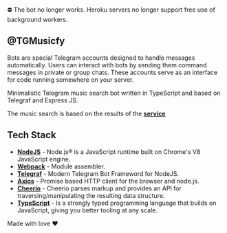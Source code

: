 ⛔️ The bot no longer works. Heroku servers no longer support free use of background workers.

## @TGMusicfy

Bots are special Telegram accounts designed to handle messages automatically. Users can interact with bots by sending them command messages in private or group chats. These accounts serve as an interface for code running somewhere on your server.

Minimalistic Telegram music search bot written in TypeScript and based on Telegraf and Express JS.

The music search is based on the results of the **[service]**

## Tech Stack

- **[NodeJS]** - Node.js® is a JavaScript runtime built on Chrome's V8 JavaScript engine.
- **[Webpack]** - Module assembler.
- **[Telegraf]** - Modern Telegram Bot Frameword for NodeJS.
- **[Axios]** - Promise based HTTP client for the browser and node.js.
- **[Cheerio]** - Cheerio parses markup and provides an API for traversing/manipulating the resulting data structure.
- **[TypeScript]** - Is a strongly typed programming language that builds on JavaScript, giving you better tooling at any scale.

Made with love ❤️

[nodejs]: https://nodejs.org/en/
[telegraf]: https://telegraf.js.org/v3#/
[heroku]: https://dashboard.heroku.com/
[new-relic]: https://newrelic.com/
[axios]: https://newrelic.com/
[webpack]: https://webpack.js.org/
[service]: https://downloadmusicvk.ru/
[cheerio]: https://www.npmjs.com/package/cheerio
[typescript]: https://www.typescriptlang.org/
[expressjs]: https://www.typescriptlang.org/
[bot]: https://t.me/TGMusicfyBot

